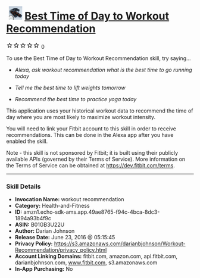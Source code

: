 # &nbsp;<img src="skill_icon" alt="Best Time of Day to Workout Recommendation icon" width="36"> [Best Time of Day to Workout Recommendation](http://alexa.amazon.com/#skills/amzn1.echo-sdk-ams.app.49ae8765-f94c-4bca-8dc3-1894a93b4f9c)
![0 stars](../../images/ic_star_border_black_18dp_1x.png)![0 stars](../../images/ic_star_border_black_18dp_1x.png)![0 stars](../../images/ic_star_border_black_18dp_1x.png)![0 stars](../../images/ic_star_border_black_18dp_1x.png)![0 stars](../../images/ic_star_border_black_18dp_1x.png) 0

To use the Best Time of Day to Workout Recommendation skill, try saying...

* *Alexa, ask workout recommendation what is the best time to go running today*

* *Tell me the best time to lift weights tomorrow*

* *Recommend the best time to practice yoga today*

This application uses your historical workout data to recommend the time of day where you are most likely to maximize workout intensity.

You will need to link your Fitbit account to this skill in order to receive recommendations. This can be done in the Alexa app after you have enabled the skill.

Note - this skill is not sponsored by Fitbit; it is built using their publicly available APIs (governed by their Terms of Service). More information on the Terms of Service can be obtained at   https://dev.fitbit.com/terms.

***

### Skill Details

* **Invocation Name:** workout recommendation
* **Category:** Health-and-Fitness
* **ID:** amzn1.echo-sdk-ams.app.49ae8765-f94c-4bca-8dc3-1894a93b4f9c
* **ASIN:** B01GB3U22U
* **Author:** Darian Johnson
* **Release Date:** June 23, 2016 @ 05:15:45
* **Privacy Policy:** https://s3.amazonaws.com/darianbjohnson/Workout-Recommendation/privacy_policy.html
* **Account Linking Domains:** fitbit.com, amazon.com, api.fitbit.com, darianbjohnson.com, www.fitbit.com, s3.amazonaws.com
* **In-App Purchasing:** No
